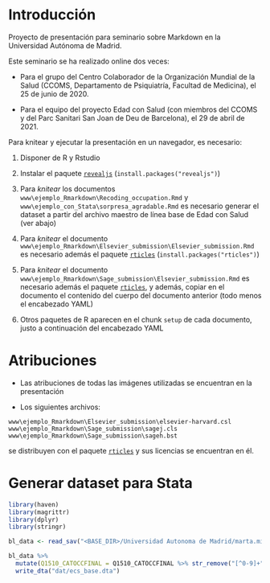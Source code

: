 # Introducción

Proyecto de presentación para seminario sobre Markdown en la
Universidad Autónoma de Madrid.

Este seminario se ha realizado online dos veces:

- Para el grupo del Centro Colaborador de la Organización Mundial de la Salud
(CCOMS, Departamento de Psiquiatría, Facultad de Medicina),
el 25 de junio de 2020.

- Para el equipo del proyecto Edad con Salud
(con miembros del CCOMS y del Parc Sanitari San Joan de Deu de Barcelona),
el 29 de abril de 2021.


Para knitear y ejecutar la presentación en un navegador, es necesario:

1. Disponer de R y Rstudio

1. Instalar el paquete [`revealjs`](https://cran.r-project.org/package=revealjs)
(`install.packages("revealjs")`)

1. Para _knitear_ los documentos
   `www\ejemplo_Rmarkdown\Recoding_occupation.Rmd` y
   `www\ejemplo_con_Stata\sorpresa_agradable.Rmd` es necesario generar
   el dataset a partir del archivo maestro de línea base
   de Edad con Salud (ver abajo)
   
1. Para _knitear_ el documento
   `www\ejemplo_Rmarkdown\Elsevier_submission\Elsevier_submission.Rmd`
   es necesario además el paquete
   [`rticles`](https://cran.r-project.org/package=rticles)
   (`install.packages("rticles")`)

1. Para _knitear_ el documento
   `www\ejemplo_Rmarkdown\Sage_submission\Elsevier_submission.Rmd`
   es necesario además el paquete
   [`rticles`](https://cran.r-project.org/package=rticles),
   y además, copiar en el documento
   el contenido del cuerpo del documento anterior
   (todo menos el encabezado YAML)

1. Otros paquetes de R aparecen en el chunk `setup` de cada documento,
   justo a continuación del encabezado YAML


# Atribuciones

- Las atribuciones de todas las imágenes utilizadas se encuentran en la presentación

- Los siguientes archivos:

```
www\ejemplo_Rmarkdown\Elsevier_submission\elsevier-harvard.csl
www\ejemplo_Rmarkdown\Sage_submission\sagej.cls
www\ejemplo_Rmarkdown\Sage_submission\sageh.bst
```
  
  se distribuyen con el paquete
  [`rticles`](https://cran.r-project.org/package=rticles)
  y sus licencias se encuentran en él.



# Generar dataset para Stata

```r
library(haven)
library(magrittr)
library(dplyr)
library(stringr)

bl_data <- read_sav("<BASE_DIR>/Universidad Autonoma de Madrid/marta.miret@uam.es - Bases de datos maestras Edad con Salud/Ola_1_Linea_base/All_COURAGE_VFINAL.sav")

bl_data %>%
  mutate(Q1510_CATOCCFINAL = Q1510_CATOCCFINAL %>% str_remove("[^0-9]+")) %>%
  write_dta("dat/ecs_base.dta")
```
